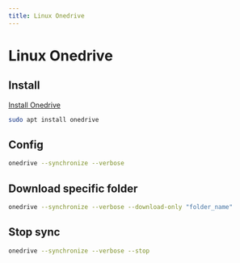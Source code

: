 ```yaml
---
title: Linux Onedrive
---
```

# Linux Onedrive

## Install

[Install Onedrive](https://github.com/abraunegg/onedrive/blob/master/docs/INSTALL.md)

```bash
sudo apt install onedrive
```

## Config

```bash
onedrive --synchronize --verbose
```

## Download specific folder

```bash
onedrive --synchronize --verbose --download-only "folder_name"
```

## Stop sync

```bash
onedrive --synchronize --verbose --stop
```
